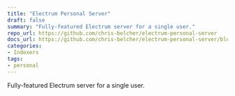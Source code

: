 ```yaml
---
title: "Electrum Personal Server"
draft: false
summary: "Fully-featured Electrum server for a single user."
repo_url: https://github.com/chris-belcher/electrum-personal-server
docs_url: https://github.com/chris-belcher/electrum-personal-server/blob/master/README.md
categories:
- Indexers
tags:
- personal
---
```


Fully-featured Electrum server for a single user.
